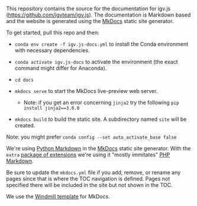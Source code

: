 
This repository contains the source for the documentation for igv.js (https://github.com/igvteam/igv.js).
The documentation is Markdown based and the website is generated using the [MkDocs](https://www.mkdocs.org/) static site generator.

To get started, pull this repo and then:
- `conda env create -f igv.js-docs.yml` to install the Conda environment with necessary dependencies.
- `conda activate igv.js-docs` to activate the environment (the exact command might differ for Anaconda).
- `cd docs`
- `mkdocs serve` to start the MkDocs live-preview web server.
    -  Note: if you get an error concerning ```jinja2``` try the following `pip install jinja2==3.0.0`
    
- `mkdocs build` to build the static site. A subdirectory named `site` will be created.

Note: you might prefer `conda config --set auto_activate_base false`

We're using [Python Markdown](https://python-markdown.github.io/) in the [MkDocs](https://www.mkdocs.org/) static site generator.
With the `extra` [package of extensions](https://python-markdown.github.io/extensions/extra/) we're using it "mostly immitates" 
[PHP Markdown](https://michelf.ca/projects/php-markdown/extra/).

Be sure to update the `mkdocs.yml` file if you add, remove, or rename any pages since that is where the TOC navigation is defined.
Pages not specified there will be included in the site but not shown in the TOC.

We use the [Windmill template](https://github.com/gristlabs/mkdocs-windmill) for MkDocs.
